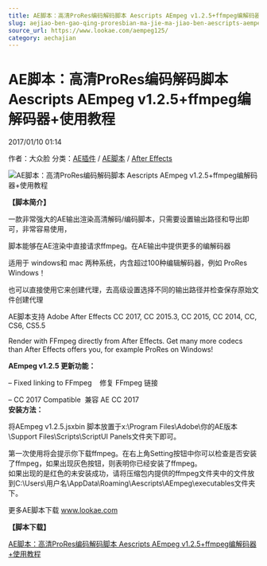 ```yaml
---
title: AE脚本：高清ProRes编码解码脚本 Aescripts AEmpeg v1.2.5+ffmpeg编解码器+使用教程
slug: aejiao-ben-gao-qing-proresbian-ma-jie-ma-jiao-ben-aescripts-aempeg-v1-2-5-ffmpegbian-jie-ma-qi-shi-yong-jiao-cheng
source_url: https://www.lookae.com/aempeg125/
category: aechajian
---
```

# AE脚本：高清ProRes编码解码脚本 Aescripts AEmpeg v1.2.5+ffmpeg编解码器+使用教程

2017/01/10 01:14

作者：大众脸
分类：[AE插件](https://www.lookae.com/after-effects/aechajian/) / [AE脚本](https://www.lookae.com/after-effects/aescripts/) / [After Effects](https://www.lookae.com/after-effects/)

![AE脚本：高清ProRes编码解码脚本 Aescripts AEmpeg v1.2.5+ffmpeg编解码器+使用教程](https://www.lookae.com/wp-content/uploads/2015/08/aempg.jpg "AE脚本：高清ProRes编码解码脚本 Aescripts AEmpeg v1.2.5+ffmpeg编解码器+使用教程-LookAE.com")

**【脚本简介】**

一款非常强大的AE输出渲染高清解码/编码脚本，只需要设置输出路径和导出即可，非常容易使用，

脚本能够在AE渲染中直接请求ffmpeg。在AE输出中提供更多的编解码器

适用于 windows和 mac 两种系统，内含超过100种编辑解码器，例如 ProRes Windows！

也可以直接使用它来创建代理，去高级设置选择不同的输出路径并检查保存原始文件创建代理

AE脚本支持 Adobe After Effects CC 2017, CC 2015.3, CC 2015, CC 2014, CC, CS6, CS5.5

Render with FFmpeg directly from After Effects. Get many more codecs than After Effects offers you, for example ProRes on Windows!

**AEmpeg v1.2.5 更新功能：**

– Fixed linking to FFmpeg    修复 FFmpeg 链接

– CC 2017 Compatible  兼容 AE CC 2017  
**安装方法：**

将AEmpeg v1.2.5.jsxbin 脚本放置于x:\Program Files\Adobe\你的AE版本\Support Files\Scripts\ScriptUI Panels文件夹下即可。

第一次使用将会提示你下载ffmpeg。在右上角Setting按钮中你可以检查是否安装了ffmpeg，如果出现灰色按钮，则表明你已经安装了ffmpeg。  
如果出现的是红色的未安装成功，请将压缩包内提供的ffmpeg文件夹中的文件放到C:\Users\用户名\AppData\Roaming\Aescripts\AEmpeg\executables文件夹下。

更多AE脚本下载 www.lookae.com

**【脚本下载】**

[AE脚本：高清ProRes编码解码脚本 Aescripts AEmpeg v1.2.5+ffmpeg编解码器+使用教程](https://lookae.ctfile.com/fs/Ugc167049946)
